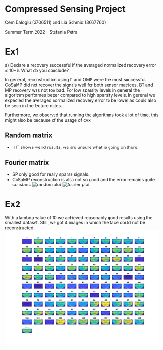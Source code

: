 # Compressed Sensing Project

Cem Daloglu (3706511) and Lia Schmid (3667760)

Summer Term 2022 - Stefania Petra


# Ex1

a) Declare a recovery successful if the averaged normalized recovery error ≤ 10−6. What do you conclude?

In general, reconstruction using l1 and OMP were the most successful.
CoSaMP did not recover the signals well for both sensor matrices. 
BT and MP recovery was not too bad. 
For low sparsity levels in general the algorithm performes better compared to high sparsity levels. 
In gerenal we expected the averaged normalized recovery error to be lower as could also be seen in the lecture notes. 

Furthermore, we observed that running the algorithms took a lot of time, this might also be because of the usage of cvx. 

## Random matrix
- IHT shows weird results, we are unsure what is going on there. 

## Fourier matrix 
- SP only good for really sparse signals. 
- CoSaMP reconstruction is also not so good and the error remains quite constant. 
![random plot](Ex1/random.png)
![fourier plot](Ex1/fourier.png)


# Ex2
With a lambda value of 10 we achieved reasonably good results using the smallest dataset. Still, we got 4 images in which the face could not be reconstructed. 
![Reconstructed image](Ex2/reconstruction.png)


